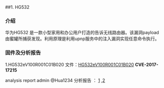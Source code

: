 
##1. HG532 
### 介绍 
华为HG532 是一款小型家用和办公用户打造的告诉无线路由器。该漏洞payload由蜜罐所捕获发现。利用原理是利用upnp服务中的注入漏洞实现任意命令执行。

### 固件及分析报告
1.HG532eV100R001C01B020
文件：[HG532eV100R001C01B020](./HG532eV100R001C01B020_upgrade_packet.bin)  **CVE-2017-17215**

analysis report 
admin
@Hua1234
分析报告 ： [1](https://www.cnblogs.com/deerCode/p/11919612.html) ,[2](https://www.cnblogs.com/hac425/p/9416936.html)

